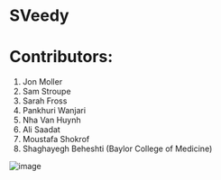 # SVeedy
# Contributors: 
1. Jon Moller
2. Sam Stroupe
3. Sarah Fross
4. Pankhuri Wanjari
5. Nha Van Huynh
6. Ali Saadat
7. Moustafa Shokrof
8. Shaghayegh Beheshti (Baylor College of Medicine)

![image](https://github.com/user-attachments/assets/5bf7b126-30c8-48cd-8d2f-f0049b398b5e)
